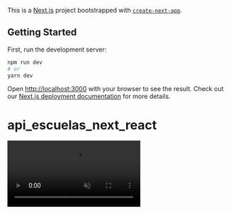 This is a [Next.js](https://nextjs.org/) project bootstrapped with [`create-next-app`](https://github.com/vercel/next.js/tree/canary/packages/create-next-app).

## Getting Started

First, run the development server:

```bash
npm run dev
# or
yarn dev
```
Open [http://localhost:3000](http://localhost:3000) with your browser to see the result.
Check out our [Next.js deployment documentation](https://nextjs.org/docs/deployment) for more details.

# api_escuelas_next_react
<video src="https://user-images.githubusercontent.com/72414786/202012239-b8666d6f-0977-4ce2-bbad-c84add5448be.mp4" controls="controls" muted="muted" class="d-block rounded-bottom-2 border-top width-fit" style="max-height:640px;">

